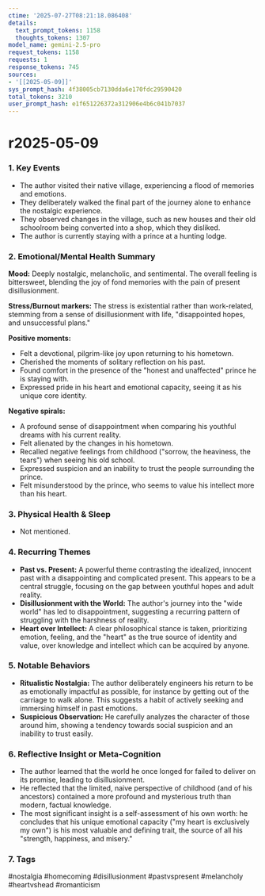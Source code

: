 ```yaml
---
ctime: '2025-07-27T08:21:18.086408'
details:
  text_prompt_tokens: 1158
  thoughts_tokens: 1307
model_name: gemini-2.5-pro
request_tokens: 1158
requests: 1
response_tokens: 745
sources:
- '[[2025-05-09]]'
sys_prompt_hash: 4f38005cb7130dda6e170fdc29590420
total_tokens: 3210
user_prompt_hash: e1f651226372a312906e4b6c041b7037
---
```

# r2025-05-09

### 1. Key Events
*   The author visited their native village, experiencing a flood of memories and emotions.
*   They deliberately walked the final part of the journey alone to enhance the nostalgic experience.
*   They observed changes in the village, such as new houses and their old schoolroom being converted into a shop, which they disliked.
*   The author is currently staying with a prince at a hunting lodge.

### 2. Emotional/Mental Health Summary
**Mood:** Deeply nostalgic, melancholic, and sentimental. The overall feeling is bittersweet, blending the joy of fond memories with the pain of present disillusionment.

**Stress/Burnout markers:** The stress is existential rather than work-related, stemming from a sense of disillusionment with life, "disappointed hopes, and unsuccessful plans."

**Positive moments:**
*   Felt a devotional, pilgrim-like joy upon returning to his hometown.
*   Cherished the moments of solitary reflection on his past.
*   Found comfort in the presence of the "honest and unaffected" prince he is staying with.
*   Expressed pride in his heart and emotional capacity, seeing it as his unique core identity.

**Negative spirals:**
*   A profound sense of disappointment when comparing his youthful dreams with his current reality.
*   Felt alienated by the changes in his hometown.
*   Recalled negative feelings from childhood ("sorrow, the heaviness, the tears") when seeing his old school.
*   Expressed suspicion and an inability to trust the people surrounding the prince.
*   Felt misunderstood by the prince, who seems to value his intellect more than his heart.

### 3. Physical Health & Sleep
*   Not mentioned.

### 4. Recurring Themes
*   **Past vs. Present:** A powerful theme contrasting the idealized, innocent past with a disappointing and complicated present. This appears to be a central struggle, focusing on the gap between youthful hopes and adult reality.
*   **Disillusionment with the World:** The author's journey into the "wide world" has led to disappointment, suggesting a recurring pattern of struggling with the harshness of reality.
*   **Heart over Intellect:** A clear philosophical stance is taken, prioritizing emotion, feeling, and the "heart" as the true source of identity and value, over knowledge and intellect which can be acquired by anyone.

### 5. Notable Behaviors
*   **Ritualistic Nostalgia:** The author deliberately engineers his return to be as emotionally impactful as possible, for instance by getting out of the carriage to walk alone. This suggests a habit of actively seeking and immersing himself in past emotions.
*   **Suspicious Observation:** He carefully analyzes the character of those around him, showing a tendency towards social suspicion and an inability to trust easily.

### 6. Reflective Insight or Meta-Cognition
*   The author learned that the world he once longed for failed to deliver on its promise, leading to disillusionment.
*   He reflected that the limited, naive perspective of childhood (and of his ancestors) contained a more profound and mysterious truth than modern, factual knowledge.
*   The most significant insight is a self-assessment of his own worth: he concludes that his unique emotional capacity ("my heart is exclusively my own") is his most valuable and defining trait, the source of all his "strength, happiness, and misery."

### 7. Tags
#nostalgia #homecoming #disillusionment #pastvspresent #melancholy #heartvshead #romanticism